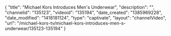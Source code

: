 {
    "title": "Michael Kors Introduces Men's Underwear",
    "description": "",
    "channelid": "135123",
    "videoid": "135194",
    "date_created": "1385969228",
    "date_modified": "1418181124",
    "type": "captivate",
    "layout": "channelVideo",
    "url": "\/michael-kors-tv\/michael-kors-introduces-men-s-underwear\/135123-135194"
}